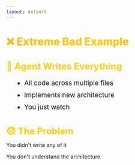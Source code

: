 ```yaml
---
layout: default
---
```


# ❌ Extreme Bad Example

<div class="flex flex-col gap-14 mt-14">

<div v-click>

## 🚫 Agent Writes Everything
- All code across multiple files
- Implements new architecture
- You just watch

</div>

<div v-click>

## 😞 The Problem
You didn't write any of it

You don't understand the architecture

</div>

</div>

<style>
h1 {
  background: linear-gradient(135deg, #FDB913 0%, #FFCD00 50%, #F7A600 100%);
  -webkit-background-clip: text;
  -webkit-text-fill-color: transparent;
  background-clip: text;
  font-weight: 800;
}

h2 {
  color: #FFCD00;
  font-size: 1.5rem;
  margin-bottom: 0.75rem;
}

.slidev-layout {
  background: linear-gradient(135deg, #1a1a1a 0%, #2d2d2d 100%);
  color: #ffffff;
}

li {
  font-size: 1.1rem;
  line-height: 1.8;
  margin-left: 1.5rem;
}

strong {
  color: #FDB913;
}
</style>
